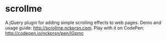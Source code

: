 # scrollme
A jQuery plugin for adding simple scrolling effects to web pages.  Demo and usage guide: http://scrollme.nckprsn.com.  Play with it on CodePen: http://codepen.io/nckprsn/pen/IGpmc
